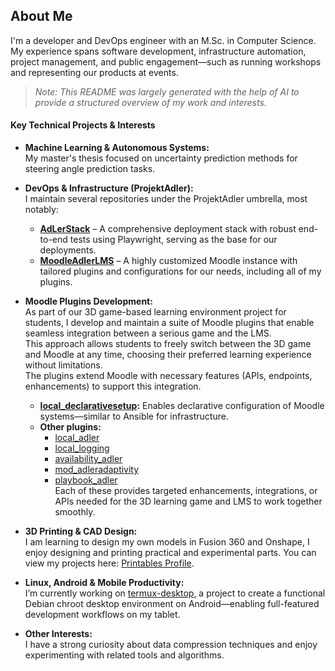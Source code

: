 ## About Me

I'm a developer and DevOps engineer with an M.Sc. in Computer Science. My experience spans software development, infrastructure automation, project management, and public engagement—such as running workshops and representing our products at events.

> _Note: This README was largely generated with the help of AI to provide a structured overview of my work and interests._

#### Key Technical Projects & Interests

- **Machine Learning & Autonomous Systems:**  
  My master's thesis focused on uncertainty prediction methods for steering angle prediction tasks.

- **DevOps & Infrastructure (ProjektAdler):**  
  I maintain several repositories under the ProjektAdler umbrella, most notably:
  - **[AdLerStack](https://github.com/ProjektAdLer/AdLerStack)** – A comprehensive deployment stack with robust end-to-end tests using Playwright, serving as the base for our deployments.
  - **[MoodleAdlerLMS](https://github.com/ProjektAdLer/MoodleAdlerLMS)** – A highly customized Moodle instance with tailored plugins and configurations for our needs, including all of my plugins.

- **Moodle Plugins Development:**  
  As part of our 3D game-based learning environment project for students, I develop and maintain a suite of Moodle plugins that enable seamless integration between a serious game and the LMS.  
  This approach allows students to freely switch between the 3D game and Moodle at any time, choosing their preferred learning experience without limitations.  
  The plugins extend Moodle with necessary features (APIs, endpoints, enhancements) to support this integration.

  - **[local_declarativesetup](https://github.com/ProjektAdLer/MoodlePlugin-local_declarativesetup):** Enables declarative configuration of Moodle systems—similar to Ansible for infrastructure.  
  - **Other plugins:**  
    - [local_adler](https://github.com/ProjektAdLer/MoodlePlugin-local_adler)  
    - [local_logging](https://github.com/ProjektAdLer/MoodlePlugin-local_logging)  
    - [availability_adler](https://github.com/ProjektAdLer/MoodlePlugin-availability_adler)  
    - [mod_adleradaptivity](https://github.com/ProjektAdLer/MoodlePlugin-mod_adleradaptivity)  
    - [playbook_adler](https://github.com/ProjektAdLer/MoodlePlugin-playbook_adler)  
    Each of these provides targeted enhancements, integrations, or APIs needed for the 3D learning game and LMS to work together smoothly.

- **3D Printing & CAD Design:**  
  I am learning to design my own models in Fusion 360 and Onshape, I enjoy designing and printing practical and experimental parts. You can view my projects here: [Printables Profile](https://www.printables.com/@Markus_2936887).

- **Linux, Android & Mobile Productivity:**  
  I’m currently working on [termux-desktop](https://github.com/Glutamat42/termux-desktops), a project to create a functional Debian chroot desktop environment on Android—enabling full-featured development workflows on my tablet.

- **Other Interests:**  
  I have a strong curiosity about data compression techniques and enjoy experimenting with related tools and algorithms.
